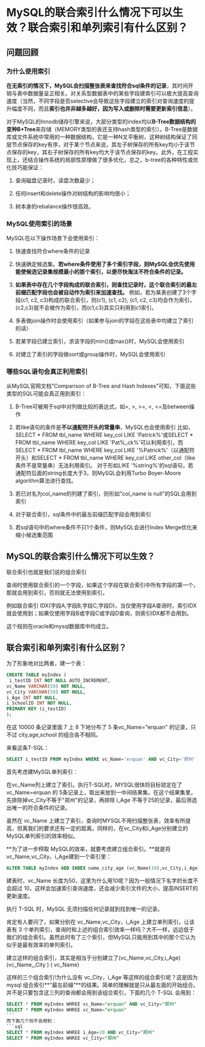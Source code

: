 # MySQL的联合索引什么情况下可以生效？联合索引和单列索引有什么区别？


## 问题回顾

### 为什么使用索引

**在无索引的情况下，MySQL会扫描整张表来查找符合sql条件的记录**，其时间开销与表中数据量呈正相关。对关系型数据表中的某些字段建索引可以极大提高查询速度（当然，不同字段是否selective会导致这些字段建立的索引对查询速度的提升幅度不同，而且**索引也并非越多越好，因为写入或删除时需要更新索引信息**）。

对于MySQL的Innodb储存引擎来说，大部分类型的index均以**B-Tree数据结构的变种B+Tree**来存储（MEMORY类型的表还支持hash类型的索引）。B-Tree是数据库或文件系统中常用的一种数据结构，它是一种N叉平衡树，这种树结构保证了同层节点保存的key有序，对于某个节点来说，其左子树保存的所有key均小于该节点保存的key，其右子树保存的所有key均大于该节点保存的key。此外，在工程实现上，还结合操作系统的局部性原理做了很多优化，总之，b-tree的各种特性或优化技巧能保证：

1) 查询磁盘记录时，读盘次数最少；

2) 任何insert和delete操作对树结构的影响均很小；

3) 树本身的rebalance操作很高效。

### MySQL使用索引的场景

MySQL在以下操作场景下会使用索引：

1) 快速查找符合where条件的记录

2) 快速确定候选集。**若where条件使用了多个索引字段，则MySQL会优先使用能使候选记录集规模最小的那个索引，以便尽快淘汰不符合条件的记录。**

3) **如果表中存在几个字段构成的联合索引，则查找记录时，这个联合索引的最左前缀匹配字段也会被自动作为索引来加速查找。**
例如，若为某表创建了3个字段(c1, c2, c3)构成的联合索引，则(c1), (c1, c2), (c1, c2, c3)均会作为索引，(c2,c3)就不会被作为索引，而(c1,c3)其实只利用到c1索引。

4) 多表做join操作时会使用索引（如果参与join的字段在这些表中均建立了索引的话）

5) 若某字段已建立索引，求该字段的min()或max()时，MySQL会使用索引

6) 对建立了索引的字段做sort或group操作时，MySQL会使用索引

### 哪些SQL语句会真正利用索引
从MySQL官网文档"Comparison of B-Tree and Hash Indexes"可知，下面这些类型的SQL可能会真正用到索引：

1) B-Tree可被用于sql中对列做比较的表达式，如=, >, >=, <, <=及between操作

2) 若like语句的条件是**不以通配符开头的常量串**，MySQL也会使用索引
比如，SELECT * FROM tbl_name WHERE key_col LIKE 'Patrick%'或SELECT * FROM tbl_name WHERE key_col LIKE 'Pat%_ck%'可以利用索引，而SELECT * FROM tbl_name WHERE key_col LIKE '%Patrick%'（以通配符开头）和SELECT * FROM tbl_name WHERE key_col LIKE other_col（like条件不是常量串）无法利用索引。
对于形如LIKE '%string%'的sql语句，若通配符后面的string长度大于3，则MySQL会利用Turbo Boyer-Moore algorithm算法进行查找。

3) 若已对名为col_name的列建了索引，则形如"col_name is null"的SQL会用到索引

4) 对于联合索引，sql条件中的最左前缀匹配字段会用到索引

5) 若sql语句中的where条件不只1个条件，则MySQL会进行Index Merge优化来缩小候选集范围

## MySQL的联合索引什么情况下可以生效？

联合索引也就是我们说的组合索引


查询时使用联合索引的一个字段，如果这个字段在联合索引中所有字段的第一个，那就会用到索引，否则就无法使用到索引。

例如联合索引 IDX(字段A,字段B,字段C,字段D)，当仅使用字段A查询时，索引IDX就会使用到；如果仅使用字段B或字段C或字段D查询，则索引IDX都不会用到。  

这个规则在oracle和mysql数据库中均成立。

## 联合索引和单列索引有什么区别？

为了形象地对比两者，建一个表：
```sql
CREATE TABLE myIndex (
 i_testID INT NOT NULL AUTO_INCREMENT, 
vc_Name VARCHAR(50) NOT NULL, 
vc_City VARCHAR(50) NOT NULL, 
i_Age INT NOT NULL, 
i_SchoolID INT NOT NULL, 
PRIMARY KEY (i_testID) 
);
```

在这 10000 条记录里面 7 上 8 下地分布了 5 条vc_Name="erquan" 的记录，只不过 city,age,school 的组合各不相同。

来看这条T-SQL：
```sql
SELECT i_testID FROM myIndex WHERE vc_Name='erquan' AND vc_City='郑州' AND i_Age=25;
```

首先考虑建MySQL单列索引：

在vc_Name列上建立了索引。执行T-SQL时，MYSQL很快将目标锁定在了vc_Name=erquan 的 5条记录上，取出来放到一中间结果集。在这个结果集里，先排除掉vc_City不等于"郑州"的记录，再排除 i_Age 不等于25的记录，最后筛选出唯一的符合条件的记录。

虽然在 vc_Name 上建立了索引，查询时MYSQL不用扫描整张表，效率有所提高，但离我们的要求还有一定的距离。同样的，在vc_City和i_Age分别建立的MySQL单列索引的效率相似。

**为了进一步榨取 MySQL的效率，就要考虑建立组合索引。**就是将vc_Name,vc_City，i_Age建到一个索引里：

```sql
ALTER TABLE myIndex ADD INDEX name_city_age (vc_Name(10),vc_City,i_Age);
```

建表时，vc_Name 长度为50，这里为什么用10呢？因为一般情况下名字的长度不会超过 10，这样会加速索引查询速度，还会减少索引文件的大小，提高INSERT的更新速度。

执行 T-SQL 时，MySQL 无须扫描任何记录就到找到唯一的记录。

肯定有人要问了，如果分别在 vc_Name,vc_City，i_Age 上建立单列索引，让该表有 3 个单列索引，查询时和上述的组合索引效率一样吗？大不一样，远远低于我们的组合索引。虽然此时有了三个索引，但MySQL只能用到其中的那个它认为似乎是最有效率的单列索引。

建立这样的组合索引，其实是相当于分别建立了(vc_Name,vc_City,i_Age)(vc_Name,_City ) ( vc_Name)

这样的三个组合索引!为什么没有 vc_City，i_Age 等这样的组合索引呢？这是因为 mysql 组合索引**“最左前缀”**的结果。简单的理解就是只从最左面的开始组合。并不是只要包含这三列的查询都会用到该组合索引，下面的几个 T-SQL 会用到：
```sql
SELECT * FROM myIndex WHREE vc_Name="erquan" AND vc_City="郑州"
SELECT * FROM myIndex WHREE vc_Name="erquan"
```　　
而下面几个则不会用到：
```sql
SELECT * FROM myIndex WHREE i_Age=20 AND vc_City="郑州" 
SELECT * FROM myIndex WHREE vc_City="郑州"
```


